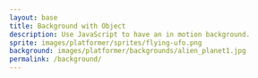 ```yaml
---
layout: base
title: Background with Object
description: Use JavaScript to have an in motion background.
sprite: images/platformer/sprites/flying-ufo.png
background: images/platformer/backgrounds/alien_planet1.jpg
permalink: /background/
---
```


<canvas id="world"></canvas>

<script>
 console.log("UFO script loaded!");
 const keys = {};
 window.addEventListener("keydown", (e) => {
   keys[e.key] = true;
 });
 window.addEventListener("keyup", (e) => {
   keys[e.key] = false;
 });

 const canvas = document.getElementById("world");
 const ctx = canvas.getContext('2d');
 const backgroundImg = new Image();
 const spriteImg = new Image();
 backgroundImg.src = '{{page.background}}';
 spriteImg.src = '{{page.sprite}}';

 let imagesLoaded = 0;
 backgroundImg.onload = function() {
   imagesLoaded++;
   startGameWorld();
 };
 spriteImg.onload = function() {
   imagesLoaded++;
   startGameWorld();
 };

 function startGameWorld() {
   if (imagesLoaded < 2) return;

   class GameObject {
     constructor(image, width, height, x = 0, y = 0, speedRatio = 0) {
       this.image = image;
       this.width = width;
       this.height = height;
       this.x = x;
       this.y = y;
       this.speedRatio = speedRatio;
       this.speed = GameWorld.gameSpeed * this.speedRatio;
     }
     update() {}
     draw(ctx) {
       ctx.drawImage(this.image, this.x, this.y, this.width, this.height);
     }
   }

   class Background extends GameObject {
     constructor(image, gameWorld) {
       // Fill entire canvas
       super(image, gameWorld.width, gameWorld.height, 0, 0, 0.1);
     }
     update() {
       this.x = (this.x - this.speed) % this.width;
     }
     draw(ctx) {
       ctx.drawImage(this.image, this.x, this.y, this.width, this.height);
       ctx.drawImage(this.image, this.x + this.width, this.y, this.width, this.height);
     }
   }

   class Player extends GameObject {
     constructor(image, gameWorld) {
       const width = image.naturalWidth / 2;
       const height = image.naturalHeight / 2;
       const x = (gameWorld.width - width) / 2;
       const y = (gameWorld.height - height) / 2;
       super(image, width, height, x, y);
       //this.baseY = y;
       //this.frame = 0;
       this.speed = 5;
       console.log("Hello, UFO is flying!");
     }
     update() {
       console.log("Player.update is running without sine wave");

       // Move with arrow keys
       if (keys["ArrowUp"]) this.y -= this.speed;
       if (keys["ArrowDown"]) this.y += this.speed;
       if (keys["ArrowLeft"]) this.x -= this.speed;
       if (keys["ArrowRight"]) this.x += this.speed;

       // Keep UFO inside canvas
       if (this.x < 0) this.x = 0;
       if (this.y < 0) this.y = 0;
       if (this.x + this.width > window.innerWidth) this.x = window.innerWidth - this.width;
       if (this.y + this.height > window.innerHeight) this.y = window.innerHeight - this.height;
      
       //console.log("Hello, UFO is flying!");

       //this.y = this.baseY + Math.sin(this.frame * 0.05) * 20;
       //this.frame++;
     }
   }

   class GameWorld {
     static gameSpeed = 5;
     constructor(backgroundImg, spriteImg) {
       this.canvas = document.getElementById("world");
       this.ctx = this.canvas.getContext('2d');
       this.width = window.innerWidth;
       this.height = window.innerHeight;
       this.canvas.width = this.width;
       this.canvas.height = this.height;
       this.canvas.style.width = `${this.width}px`;
       this.canvas.style.height = `${this.height}px`;
       this.canvas.style.position = 'absolute';
       this.canvas.style.left = `0px`;
       this.canvas.style.top = `${(window.innerHeight - this.height) / 2}px`;

       this.gameObjects = [
        new Background(backgroundImg, this),
        new Player(spriteImg, this)
       ];
     }
     gameLoop() {
       this.ctx.clearRect(0, 0, this.width, this.height);
       for (const obj of this.gameObjects) {
         obj.update();
         obj.draw(this.ctx);
       }
       requestAnimationFrame(this.gameLoop.bind(this));
     }
     start() {
       this.gameLoop();
     }
   }

   const world = new GameWorld(backgroundImg, spriteImg);
   world.start();
 }
